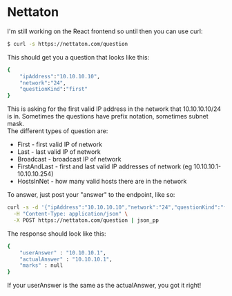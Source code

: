# Nettaton
I'm still working on the React frontend so until then you can use curl:  
```sh
$ curl -s https://nettaton.com/question
```
This should get you a question that looks like this:  
```sh
{
    "ipAddress":"10.10.10.10",
    "network":"24",
    "questionKind":"first"
}
```
This is asking for the first valid IP address in the network that 10.10.10.10/24 is in. Sometimes the questions have prefix notation, sometimes subnet mask.  
The different types of question are:

* First - first valid IP of network
* Last - last valid IP of network
* Broadcast - broadcast IP of network
* FirstAndLast - first and last valid IP addresses of network (eg 10.10.10.1-10.10.10.254)
* HostsInNet - how many valid hosts there are in the network  

To answer, just post your "answer" to the endpoint, like so:  
```sh
curl -s -d '{"ipAddress":"10.10.10.10","network":"24","questionKind":"first","answer":"10.10.10.1"}' \
  -H "Content-Type: application/json" \
  -X POST https://nettaton.com/question | json_pp
```
The response should look like this:  
```sh
{
    "userAnswer" : "10.10.10.1",
    "actualAnswer" : "10.10.10.1",
    "marks" : null
}
```
If your userAnswer is the same as the actualAnswer, you got it right!
